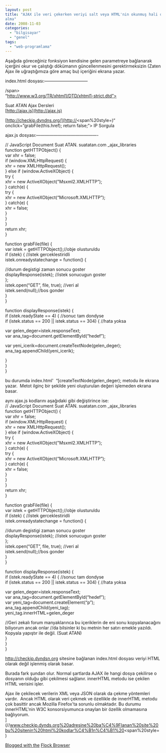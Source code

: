 ```yaml
---
layout: post
title: "AJAX ile veri çekerken veriyi salt veya HTML'nin okunmuş hali olarak
alma"
date: 2008-11-03
categories: 
  - "bilgisayar"
  - "genel"
tags: 
  - "web-programlama"
---
```


Aşağıda göreceğiniz fonksiyon kendisine gelen parametreye bağlanarak içerğini okur ve çalıştığı dökümanın güncellenmesini gerektirmeksizin (Zaten Ajax ile uğraştığımıza göre amaç bu) içeriğini ekrana yazar.  
  
index.html dosyası:——————————  
  
/span>  
“http://www.w3.org/TR/xhtml1/DTD/xhtml1-strict.dtd”>  
  
  
Suat ATAN Ajax Dersleri  
[http://ajax.js](http://ajax.js)  
  
  
  
  
  
[http://checkip.dyndns.org/](http://</span><span%20style=)“ onclick=”grabFile(this.href); return false;“> IP Sorgula  
  

  
  
  
  
  
  
ajax.js dosyası:——————————————- 
  
// JavaScript Document Suat ATAN. suatatan.com \_ajax\_libraries  
function getHTTPObject() {  
var xhr = false;  
if (window.XMLHttpRequest) {  
xhr = new XMLHttpRequest();  
} else if (window.ActiveXObject) {  
try {  
xhr = new ActiveXObject("Msxml2.XMLHTTP”);  
} catch(e) {  
try {  
xhr = new ActiveXObject(“Microsoft.XMLHTTP”);  
} catch(e) {  
xhr = false;  
}  
}  
}  
return xhr;  
}  
  
function grabFile(file) {  
var istek = getHTTPObject();//obje olusturuldu  
if (istek) { //istek gerceklestiridli  
istek.onreadystatechange = function() {  
  
//durum degistigi zaman sonucu goster  
displayResponse(istek); //istek sonucugun goster  
};  
istek.open(“GET”, file, true); //veri al  
istek.send(null);//bos gonder  
}  
}  
  
function displayResponse(istek) {  
if (istek.readyState == 4) { //sonuc tam dondyse  
if (istek.status == 200 || istek.status == 304) { //hata yoksa  
  
var gelen\_deger=istek.responseText;  
var ana\_tag=document.getElementById(“hedef”);  
  
var yeni\_icerik=document.createTextNode(gelen\_deger);  
ana\_tag.appendChild(yeni\_icerik);  
  
}  
}  
}  
  
bu durumda index.html'  “[createTextNode(gelen\_deger); metodu ile ekrana yazar.  Metot ilginç bir şekilde yeni oluşturulan değeri işlemeden ekrana basar.  
  
aynı ajax.js kodlarını aşağıdaki gibi değiştirince ise:  
// JavaScript Document Suat ATAN. suatatan.com \_ajax\_libraries  
function getHTTPObject() {  
var xhr = false;  
if (window.XMLHttpRequest) {  
xhr = new XMLHttpRequest();  
} else if (window.ActiveXObject) {  
try {  
xhr = new ActiveXObject("Msxml2.XMLHTTP”);  
} catch(e) {  
try {  
xhr = new ActiveXObject(“Microsoft.XMLHTTP”);  
} catch(e) {  
xhr = false;  
}  
}  
}  
return xhr;  
}  
  
function grabFile(file) {  
var istek = getHTTPObject();//obje olusturuldu  
if (istek) { //istek gerceklestiridli  
istek.onreadystatechange = function() {  
  
//durum degistigi zaman sonucu goster  
displayResponse(istek); //istek sonucugun goster  
};  
istek.open(“GET”, file, true); //veri al  
istek.send(null);//bos gonder  
}  
}  
  
function displayResponse(istek) {  
if (istek.readyState == 4) { //sonuc tam dondyse  
if (istek.status == 200 || istek.status == 304) { //hata yoksa  
  
var gelen\_deger=istek.responseText;  
var ana\_tag=document.getElementById(“hedef”);  
var yeni\_tag=document.createElement(“p”);  
ana\_tag.appendChild(yeni\_tag);  
yeni\_tag.innerHTML=gelen\_deger  
  
//Geri zekalı forum manyaklarınca bu içeriklerin de eni sonu kopyalanacağını biliyorum ancak onlar //da bilsinler ki bu metnin her satırı emekle yazıldı. Kopyala yapıştır ile değil. (Suat ATAN)  
}  
}  
}  
  
http://checkip.dyndsn.org sitesine bağlanan index.html dosyası veriyi HTML olarak değil işlenmiş olarak basar.  
  
Burada fark şundan olur. Normal şartlarda AJAX ile hangi dosya çekilirse o dosyanın olduğu gibi çekilmesi sağlanır. innerHTML metodu ise çekilen HTML verisini işler.  
  
Ajax ile çekilecek verilerin XML veya JSON olarak da çekme yöntemleri vardır.  Ancak HTML olarak veri çekmek ve özellikle de innerHTML metodu çok basittir ancak Mozilla Firefox'ta sorunlu olmaktadır. Bu durumu innerHTML'nin W3C konsorsiyumunca onaylan bir özellik olmamasına bağlıyorum.  
](//www.checkip.dynds.org%20adresine%20ba%C4%9Flanan%20site%20bu%20sitenin%20html%20kodlar%C4%B1n%C4%B1%20<span%20style=)

[Blogged with the](//www.checkip.dynds.org%20adresine%20ba%C4%9Flanan%20site%20bu%20sitenin%20html%20kodlar%C4%B1n%C4%B1%20<span%20style=) [Flock Browser](http://www.flock.com/blogged-with-flock "Flock Browser")
